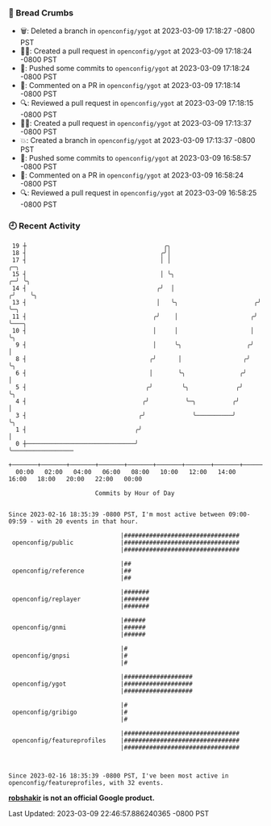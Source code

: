 ### 🍞 Bread Crumbs

 * 🗑: Deleted a branch in `openconfig/ygot` at 2023-03-09 17:18:27 -0800 PST
 * ✍🏼: Created a pull request in `openconfig/ygot` at 2023-03-09 17:18:24 -0800 PST
 * 🚢: Pushed some commits to `openconfig/ygot` at 2023-03-09 17:18:24 -0800 PST
 * 💬: Commented on a PR in  `openconfig/ygot` at 2023-03-09 17:18:14 -0800 PST
 * 🔍: Reviewed a pull request in  `openconfig/ygot` at 2023-03-09 17:18:15 -0800 PST
 * ✍🏼: Created a pull request in `openconfig/ygot` at 2023-03-09 17:13:37 -0800 PST
 * 💥: Created a branch in `openconfig/ygot` at 2023-03-09 17:13:37 -0800 PST
 * 🚢: Pushed some commits to `openconfig/ygot` at 2023-03-09 16:58:57 -0800 PST
 * 💬: Commented on a PR in  `openconfig/ygot` at 2023-03-09 16:58:24 -0800 PST
 * 🔍: Reviewed a pull request in  `openconfig/ygot` at 2023-03-09 16:58:25 -0800 PST

### 🕘 Recent Activity
```
 19 ┼                                      ╭╮
 18 ┤                                     ╭╯│
 17 ┤                                     │ │                           ╭─╮
 15 ┤                                     │ ╰╮                        ╭─╯ ╰╮
 14 ┤                                    ╭╯  │                       ╭╯    ╰╮
 13 ┤                                    │   ╰╮                     ╭╯      ╰─╮
 11 ┤                                   ╭╯    │                    ╭╯         ╰───╮
 10 ┤                                   │     │                    │              ╰╮
  9 ┤                                   │     ╰╮                  ╭╯               │
  8 ┤                                  ╭╯      │                 ╭╯                ╰╮
  6 ┤                                  │       ╰╮               ╭╯                  │
  5 ┤                                 ╭╯        ╰╮             ╭╯                   ╰╮
  4 ┤                                ╭╯          ╰─╮          ╭╯                     │
  3 ┤                               ╭╯             ╰──────────╯                      ╰╮
  1 ┤                              ╭╯                                                 │
  0 ┼──────────────────────────────╯                                                  ╰─────────────────
    +───────+───────+───────+───────+───────+───────+───────+───────+───────+───────+───────+───────+────
  00:00   02:00   04:00   06:00   08:00   10:00   12:00   14:00   16:00   18:00   20:00   22:00   00:00   

						Commits by Hour of Day


Since 2023-02-16 18:35:39 -0800 PST, I'm most active between 09:00-09:59 - with 20 events in that hour.

```



```
                               |################################
 openconfig/public             |################################
                               |################################

                               |##
 openconfig/reference          |##
                               |##

                               |#######
 openconfig/replayer           |#######
                               |#######

                               |######
 openconfig/gnmi               |######
                               |######

                               |#
 openconfig/gnpsi              |#
                               |#

                               |###################
 openconfig/ygot               |###################
                               |###################

                               |#
 openconfig/gribigo            |#
                               |#

                               |################################
 openconfig/featureprofiles    |################################
                               |################################



Since 2023-02-16 18:35:39 -0800 PST, I've been most active in openconfig/featureprofiles, with 32 events.

```
**[robshakir](mailto:robjs@google.com) is not an official Google product.**  


Last Updated: 2023-03-09 22:46:57.886240365 -0800 PST
